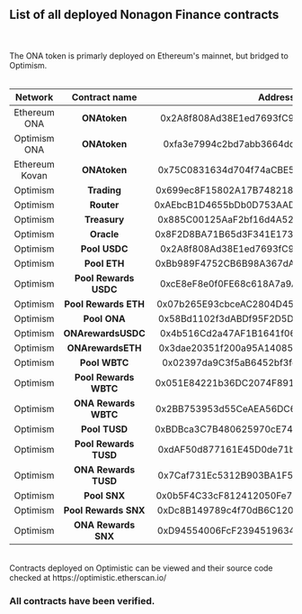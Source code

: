 ## List of all deployed Nonagon Finance contracts
<br>
<br>
The ONA token is primarly deployed on Ethereum's mainnet, but bridged to Optimism.
<br>
<br>

|   **Network**  |   **Contract name**   |                 **Address**                |
|:--------------:|:---------------------:|:------------------------------------------:|
| Ethereum   ONA | **ONAtoken**          | 0x2A8f808Ad38E1ed7693fC9459b2177a1fA4A1fE5 |
| Optimism ONA   | **ONAtoken**          | 0xfa3e7994c2bd7abb3664dd7bee24edc4714cc6ff |
| Ethereum Kovan | **ONAtoken**          | 0x75C0831634d704f74aCBE532e02f9FA421499688 |
| Optimism       | **Trading**           | 0x699ec8F15802A17B74821894088E8733b5a59C63 |
| Optimism       | **Router**            | 0xAEbcB1D4655bDb0D753AAD238beb32000c4B91AC |
| Optimism       | **Treasury**          | 0x885C00125AaF2bf16d4A527b33BFEE20Ae5E121c |
| Optimism       | **Oracle**            | 0x8F2D8BA71B65d3F341E173d8a2AC049CA397e497 |
| Optimism       | **Pool USDC**         | 0x2A8f808Ad38E1ed7693fC9459b2177a1fA4A1fE5 |
| Optimism       | **Pool ETH**          | 0xBb989F4752CB6B98A367dA7437CB4b93cBAD447f |
| Optimism       | **Pool Rewards USDC** | 0xcE8eF8e0f0FE68c618A7a9A8ab6871511f41B403 |
| Optimism       | **Pool Rewards ETH**  | 0x07b265E93cbceAC2804D45104104D7C53Bd7f3EF |
| Optimism       | **Pool ONA**          | 0x58Bd1102f3dABDf95F2D5D2147F4d96Ef66973B8 |
| Optimism       | **ONArewardsUSDC**    | 0x4b516Cd2a47AF1B1641f06E92fdfdad6CBB07c52 |
| Optimism       | **ONArewardsETH**     | 0x3dae20351f200a95A14085499B9705cCc6f769E0 |
| Optimism       | **Pool WBTC**         | 0x02397da9C3f5aB6452bf3fc44F824bb1419f56aF |
| Optimism	     | **Pool Rewards WBTC** | 0x051E84221b36DC2074F8916E25e3d37B32a0C383 | 
| Optimism     	 | **ONA Rewards WBTC**  | 0x2BB753953d55CeAEA56DC621D77f0aFC8eB6987b | 
| Optimism	     | **Pool TUSD**	       | 0xBDBca3C7B480625970cE740E70D01A8CD9b80c8b | 
| Optimism       | **Pool Rewards TUSD** | 0xdAF50d877161E45D0de71b9A7BC4C87F0aCaf1f7 | 
| Optimism       | **ONA Rewards TUSD**  | 0x7Caf731Ec5312B903BA1F52886Dbdf46dF6C5256 | 
| Optimism       | **Pool SNX**          | 0x0b5F4C33cF812412050Fe756419Ca06114518247 | 
| Optimism	     | **Pool Rewards SNX**  | 0xDc8B149789c4f70dB6C12008eFd1E59d78857B33 | 
| Optimism       | **ONA Rewards SNX**   | 0xD94554006FcF2394519634c2b8c9E70292e0F9Fb | 




<br>
Contracts deployed on Optimistic can be viewed and their source code checked at https://optimistic.etherscan.io/
<br>

### All contracts have been verified.
